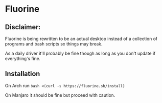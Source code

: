 # Fluorine
## Disclaimer:
Fluorine is being rewritten to be an actual desktop instead of a collection of programs and bash scripts so things may break.

As a daily driver it'll probably be fine though as long as you don't update if everything's fine.

## Installation

On Arch run `bash <(curl -s https://fluorine.sh/install)`

On Manjaro it should be fine but proceed with caution.